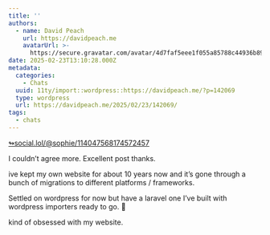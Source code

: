 ```yaml
---
title: ''
authors:
  - name: David Peach
    url: https://davidpeach.me
    avatarUrl: >-
      https://secure.gravatar.com/avatar/4d7faf5eee1f055a85788c44936b8995eaab6dfb004e7854ec747ccb272e91ee?s=96&d=mm&r=g
date: 2025-02-23T13:10:28.000Z
metadata:
  categories:
    - Chats
  uuid: 11ty/import::wordpress::https://davidpeach.me/?p=142069
  type: wordpress
  url: https://davidpeach.me/2025/02/23/142069/
tags:
  - chats
---
```

[↬social.lol/@sophie/114047568174572457](https://social.lol/@sophie/114047568174572457 "This post is a response to the referenced content.")

I couldn’t agree more. Excellent post thanks.

ive kept my own website for about 10 years now and it’s gone through a bunch of migrations to different platforms / frameworks.

Settled on wordpress for now but have a laravel one I’ve built with wordpress importers ready to go. 🤣

kind of obsessed with my website.